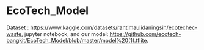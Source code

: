 # EcoTech_Model
Dataset : https://www.kaggle.com/datasets/rantimaulidaningsih/ecotechec-waste, jupyter notebook, and our model: https://github.com/ecotech-bangkit/EcoTech_Model/blob/master/model%20(1).tflite.
